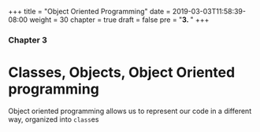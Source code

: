+++
title = "Object Oriented Programming"
date = 2019-03-03T11:58:39-08:00
weight = 30
chapter = true
draft = false
pre = "<b>3. </b>"
+++

### Chapter 3

# Classes, Objects, Object Oriented programming

Object oriented programming allows us to represent our code in a different way, organized into `class`es